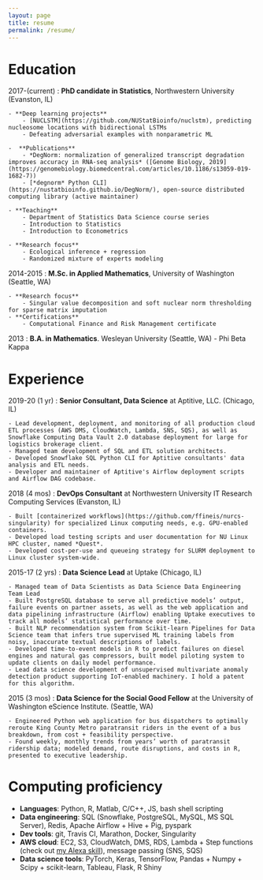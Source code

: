 ```yaml
---
layout: page
title: resume
permalink: /resume/
---
```





# Education

2017-(current)
: **PhD candidate in Statistics**, Northwestern University (Evanston, IL)


    - **Deep learning projects**
        - [NUCLSTM](https://github.com/NUStatBioinfo/nuclstm), predicting nucleosome locations with bidirectional LSTMs
        - Defeating adversarial examples with nonparametric ML
    
    -  **Publications**
        - *DegNorm: normalization of generalized transcript degradation improves accuracy in RNA-seq analysis* ([Genome Biology, 2019](https://genomebiology.biomedcentral.com/articles/10.1186/s13059-019-1682-7))
        - [*degnorm* Python CLI](https://nustatbioinfo.github.io/DegNorm/), open-source distributed computing library (active maintainer)
    
    - **Teaching**
        - Department of Statistics Data Science course series
        - Introduction to Statistics
        - Introduction to Econometrics
    
    - **Research focus**
        - Ecological inference + regression
        - Randomized mixture of experts modeling
    
2014-2015
: **M.Sc. in Applied Mathematics**, University of Washington (Seattle, WA)

    - **Research focus**
        - Singular value decomposition and soft nuclear norm thresholding for sparse matrix imputation
    - **Certifications** 
        - Computational Finance and Risk Management certificate
    
2013
: **B.A. in Mathematics**. Wesleyan University (Seattle, WA)
    - Phi Beta Kappa
        
        
# Experience

2019-20 (1 yr)
: **Senior Consultant, Data Science** at Aptitive, LLC. (Chicago, IL)

    - Lead development, deployment, and monitoring of all production cloud ETL processes (AWS DMS, CloudWatch, Lambda, SNS, SQS), as well as Snowflake Computing Data Vault 2.0 database deployment for large for logistics brokerage client.
    - Managed team development of SQL and ETL solution architects.
    - Developed Snowflake SQL Python CLI for Aptitive consultants' data analysis and ETL needs.
    - Developer and maintainer of Aptitive's Airflow deployment scripts and Airflow DAG codebase.
    

2018 (4 mos)
: **DevOps Consultant** at Northwestern University IT Research Computing Services (Evanston, IL)

    - Built [containerized workflows](https://github.com/ffineis/nurcs-singularity) for specialized Linux computing needs, e.g. GPU-enabled containers.
    - Developed load testing scripts and user documentation for NU Linux HPC cluster, named *Quest*.
    - Developed cost-per-use and queueing strategy for SLURM deployment to Linux cluster system-wide.
    

2015-17 (2 yrs)
: **Data Science Lead** at Uptake (Chicago, IL)
    
    - Managed team of Data Scientists as Data Science Data Engineering Team Lead
    - Built PostgreSQL database to serve all predictive models’ output, failure events on partner assets, as well as the web application and data pipelining infrastructure (Airflow) enabling Uptake executives to track all models’ statistical performance over time.
    - Built NLP recommendation system from Scikit-learn Pipelines for Data Science team that infers true supervised ML training labels from noisy, inaccurate textual descriptions of labels.
    - Developed time-to-event models in R to predict failures on diesel engines and natural gas compressors, built model piloting system to update clients on daily model performance.
    - Lead data science development of unsupervised multivariate anomaly detection product supporting IoT-enabled machinery. I hold a patent for this algorithm.
    
2015 (3 mos)
: **Data Science for the Social Good Fellow** at the University of Washington eScience Institute. (Seattle, WA)

    - Engineered Python web application for bus dispatchers to optimally reroute King County Metro paratransit riders in the event of a bus breakdown, from cost + feasibility perspective.
    - Found weekly, monthly trends from years’ worth of paratransit ridership data; modeled demand, route disruptions, and costs in R, presented to executive leadership.


# Computing proficiency

- **Languages**: Python, R, Matlab, C/C++, JS, bash shell scripting
- **Data engineering**: SQL (Snowflake, PostgreSQL, MySQL, MS SQL Server), Redis, Apache Airflow + Hive + Pig, pyspark
- **Dev tools**: git, Travis CI, Marathon, Docker, Singularity
- **AWS cloud**: EC2, S3, CloudWatch, DMS, RDS, Lambda + Step functions (check out [my Alexa skill](https://www.amazon.com/Big-Dillinger-Dev-CTADelays/dp/B078SPPNHQ)), message passing (SNS, SQS)
- **Data science tools**: PyTorch, Keras, TensorFlow, Pandas + Numpy + Scipy + scikit-learn, Tableau, Flask, R Shiny


